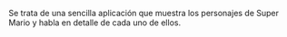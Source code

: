 Se trata de una sencilla aplicación que muestra los personajes de Super Mario y habla en detalle de cada uno de ellos.
